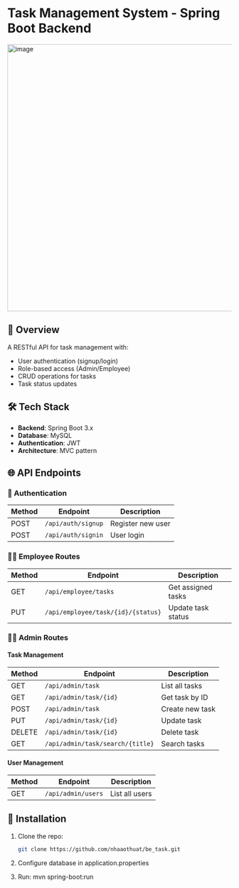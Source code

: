 # Task Management System - Spring Boot Backend

<img width="1312" height="599" alt="image" src="https://github.com/user-attachments/assets/127f0211-4ee1-4667-8e61-40f2a35e0a2a" />

## 📝 Overview
A RESTful API for task management with:
- User authentication (signup/login)
- Role-based access (Admin/Employee) 
- CRUD operations for tasks
- Task status updates

## 🛠 Tech Stack
- **Backend**: Spring Boot 3.x
- **Database**: MySQL
- **Authentication**: JWT
- **Architecture**: MVC pattern


## 🌐 API Endpoints

### 🔐 Authentication
| Method | Endpoint              | Description          |
|--------|-----------------------|----------------------|
| POST   | `/api/auth/signup`    | Register new user    |
| POST   | `/api/auth/signin`    | User login          |

### 👨‍💼 Employee Routes
| Method | Endpoint                          | Description                |
|--------|-----------------------------------|----------------------------|
| GET    | `/api/employee/tasks`             | Get assigned tasks        |
| PUT    | `/api/employee/task/{id}/{status}`| Update task status        |

### 👨‍💻 Admin Routes
#### Task Management
| Method | Endpoint                  | Description            |
|--------|---------------------------|------------------------|
| GET    | `/api/admin/task`          | List all tasks         |
| GET    | `/api/admin/task/{id}`     | Get task by ID         |
| POST   | `/api/admin/task`          | Create new task        |
| PUT    | `/api/admin/task/{id}`     | Update task            |
| DELETE | `/api/admin/task/{id}`     | Delete task            |
| GET    | `/api/admin/task/search/{title}` | Search tasks        |

#### User Management
| Method | Endpoint            | Description        |
|--------|---------------------|--------------------|
| GET    | `/api/admin/users`  | List all users     |

## 🚀 Installation
1. Clone the repo:
   ```bash
   git clone https://github.com/nhaaothuat/be_task.git

2. Configure database in application.properties

3. Run:
mvn spring-boot:run

